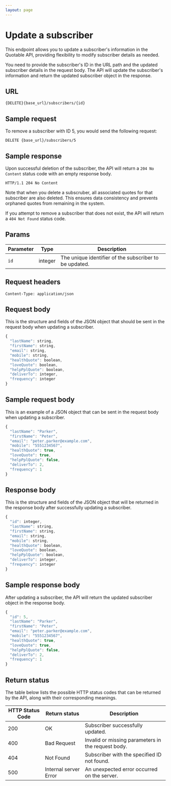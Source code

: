```yaml
---
layout: page
---
```


# Update a subscriber

This endpoint allows you to update a subscriber's information in the Quotable API, providing flexibility to modify subscriber details as needed.

You need to provide the subscriber's ID in the URL path and the updated subscriber details in the request body. The API will update the subscriber's information and return the updated subscriber object in the response.

## URL

```shell
{DELETE}{base_url}/subscribers/{id}
```

## Sample request

To remove a subscriber with ID 5, you would send the following request:

```shell
DELETE {base_url}/subscribers/5
```

## Sample response

Upon successful deletion of the subscriber, the API will return a `204 No Content` status code with an empty response body.

```text
HTTP/1.1 204 No Content
```

Note that when you delete a subscruber, all associated quotes for that subscriber are also deleted. This ensures data consistency and prevents orphaned quotes from remaining in the system.

If you attempt to remove a subscriber that does not exist, the API will return a `404 Not Found` status code.

## Params

| Parameter | Type | Description |
| ------------- | ----------- | ----------- |
| `id` | integer | The unique identifier of the subscriber to be updated. |

## Request headers

```shell
Content-Type: application/json
```

## Request body

This is the structure and fields of the JSON object that should be sent in the request body when updating a subscriber.

```js
{
  "lastName": string,
  "firstName": string,
  "email": string,
  "mobile": string,
  "healthQuote": boolean,
  "loveQuote": boolean,
  "helpPplQuote": boolean,
  "deliverTo": integer,
  "frequency": integer
}
```

## Sample request body

This is an example of a JSON object that can be sent in the request body when updating a subscriber.

```js
{
  "lastName": "Parker",
  "firstName": "Peter",
  "email": "peter.parker@example.com",
  "mobile": "5551234567",
  "healthQuote": true,
  "loveQuote": true,
  "helpPplQuote": false,
  "deliverTo": 2,
  "frequency": 1
}
```

## Response body

This is the structure and fields of the JSON object that will be returned in the response body after successfully updating a subscriber.

```js
{
  "id": integer,
  "lastName": string,
  "firstName": string,
  "email": string,
  "mobile": string,
  "healthQuote": boolean,
  "loveQuote": boolean,
  "helpPplQuote": boolean,
  "deliverTo": integer,
  "frequency": integer
}
```

## Sample response body

After updating a subscriber, the API will return the updated subscriber object in the response body.

```js
{
  "id": 5,
  "lastName": "Parker",
  "firstName": "Peter",
  "email": "peter.parker@example.com",
  "mobile": "5551234567",
  "healthQuote": true,
  "loveQuote": true,
  "helpPplQuote": false,
  "deliverTo": 2,
  "frequency": 1
}
```

## Return status

The table below lists the possible HTTP status codes that can be returned by the API, along with their corresponding meanings.

| HTTP Status Code | Return status | Description |
| ------------- | ----------- | ----------- |
| 200 | OK | Subscriber successfully updated. |
| 400 | Bad Request | Invalid or missing parameters in the request body. |
| 404 | Not Found | Subscriber with the specified ID not found. |
| 500 | Internal server Error | An unexpected error occurred on the server. |
